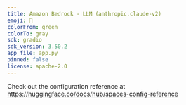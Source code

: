 ```yaml
---
title: Amazon Bedrock - LLM (anthropic.claude-v2)
emoji: 🚀
colorFrom: green
colorTo: gray
sdk: gradio
sdk_version: 3.50.2
app_file: app.py
pinned: false
license: apache-2.0
---
```


Check out the configuration reference at https://huggingface.co/docs/hub/spaces-config-reference
